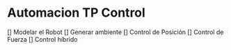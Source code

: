 # Automacion TP Control

[] Modelar el Robot
[] Generar ambiente
[] Control de Posición
[] Control de Fuerza
[] Control híbrido
